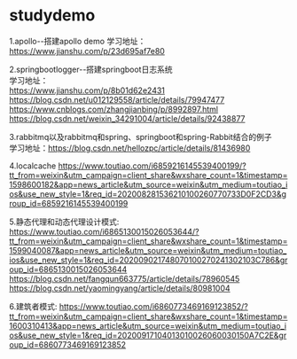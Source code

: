 # studydemo


1.apollo--搭建apollo demo  学习地址：https://www.jianshu.com/p/23d695af7e80

2.springbootlogger--搭建springboot日志系统 <br>
学习地址：<br>
https://www.jianshu.com/p/8b01d62e2431<br>
https://blog.csdn.net/u012129558/article/details/79947477<br>
https://www.cnblogs.com/zhangjianbing/p/8992897.html<br>
https://blog.csdn.net/weixin_34291004/article/details/92438877

3.rabbitmq以及rabbitmq和spring、springboot和spring-Rabbit结合的例子 <br>学习地址：https://blog.csdn.net/hellozpc/article/details/81436980

4.localcache https://www.toutiao.com/i6859216145539400199/?tt_from=weixin&utm_campaign=client_share&wxshare_count=1&timestamp=1598600182&app=news_article&utm_source=weixin&utm_medium=toutiao_ios&use_new_style=1&req_id=202008281536210100260770733D0F2CD3&group_id=6859216145539400199

5.静态代理和动态代理设计模式:
https://www.toutiao.com/i6865130015026053644/?tt_from=weixin&utm_campaign=client_share&wxshare_count=1&timestamp=1599040087&app=news_article&utm_source=weixin&utm_medium=toutiao_ios&use_new_style=1&req_id=202009021748070100270241302103C786&group_id=6865130015026053644
https://blog.csdn.net/fangqun663775/article/details/78960545
https://blog.csdn.net/yaomingyang/article/details/80981004

6.建筑者模式:
https://www.toutiao.com/i6860773469169123852/?tt_from=weixin&utm_campaign=client_share&wxshare_count=1&timestamp=1600310413&app=news_article&utm_source=weixin&utm_medium=toutiao_ios&use_new_style=1&req_id=20200917104013010026060030150A7C2E&group_id=6860773469169123852